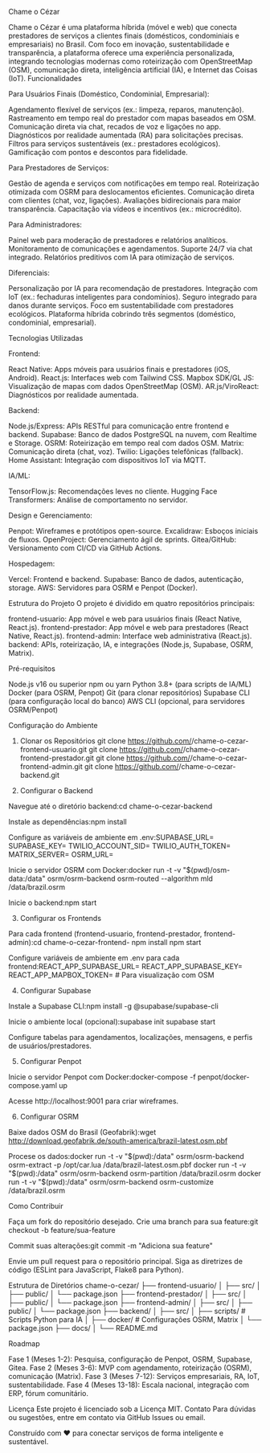 Chame o Cézar

Chame o Cézar é uma plataforma híbrida (móvel e web) que conecta prestadores de serviços a clientes finais (domésticos, condominiais e empresariais) no Brasil. Com foco em inovação, sustentabilidade e transparência, a plataforma oferece uma experiência personalizada, integrando tecnologias modernas como roteirização com OpenStreetMap (OSM), comunicação direta, inteligência artificial (IA), e Internet das Coisas (IoT).
Funcionalidades

Para Usuários Finais (Doméstico, Condominial, Empresarial):

Agendamento flexível de serviços (ex.: limpeza, reparos, manutenção).
Rastreamento em tempo real do prestador com mapas baseados em OSM.
Comunicação direta via chat, recados de voz e ligações no app.
Diagnósticos por realidade aumentada (RA) para solicitações precisas.
Filtros para serviços sustentáveis (ex.: prestadores ecológicos).
Gamificação com pontos e descontos para fidelidade.


Para Prestadores de Serviços:

Gestão de agenda e serviços com notificações em tempo real.
Roteirização otimizada com OSRM para deslocamentos eficientes.
Comunicação direta com clientes (chat, voz, ligações).
Avaliações bidirecionais para maior transparência.
Capacitação via vídeos e incentivos (ex.: microcrédito).


Para Administradores:

Painel web para moderação de prestadores e relatórios analíticos.
Monitoramento de comunicações e agendamentos.
Suporte 24/7 via chat integrado.
Relatórios preditivos com IA para otimização de serviços.


Diferenciais:

Personalização por IA para recomendação de prestadores.
Integração com IoT (ex.: fechaduras inteligentes para condomínios).
Seguro integrado para danos durante serviços.
Foco em sustentabilidade com prestadores ecológicos.
Plataforma híbrida cobrindo três segmentos (doméstico, condominial, empresarial).



Tecnologias Utilizadas

Frontend:

React Native: Apps móveis para usuários finais e prestadores (iOS, Android).
React.js: Interfaces web com Tailwind CSS.
Mapbox SDK/GL JS: Visualização de mapas com dados OpenStreetMap (OSM).
AR.js/ViroReact: Diagnósticos por realidade aumentada.


Backend:

Node.js/Express: APIs RESTful para comunicação entre frontend e backend.
Supabase: Banco de dados PostgreSQL na nuvem, com Realtime e Storage.
OSRM: Roteirização em tempo real com dados OSM.
Matrix: Comunicação direta (chat, voz).
Twilio: Ligações telefônicas (fallback).
Home Assistant: Integração com dispositivos IoT via MQTT.


IA/ML:

TensorFlow.js: Recomendações leves no cliente.
Hugging Face Transformers: Análise de comportamento no servidor.


Design e Gerenciamento:

Penpot: Wireframes e protótipos open-source.
Excalidraw: Esboços iniciais de fluxos.
OpenProject: Gerenciamento ágil de sprints.
Gitea/GitHub: Versionamento com CI/CD via GitHub Actions.


Hospedagem:

Vercel: Frontend e backend.
Supabase: Banco de dados, autenticação, storage.
AWS: Servidores para OSRM e Penpot (Docker).



Estrutura do Projeto
O projeto é dividido em quatro repositórios principais:

frontend-usuario: App móvel e web para usuários finais (React Native, React.js).
frontend-prestador: App móvel e web para prestadores (React Native, React.js).
frontend-admin: Interface web administrativa (React.js).
backend: APIs, roteirização, IA, e integrações (Node.js, Supabase, OSRM, Matrix).

Pré-requisitos

Node.js v16 ou superior
npm ou yarn
Python 3.8+ (para scripts de IA/ML)
Docker (para OSRM, Penpot)
Git (para clonar repositórios)
Supabase CLI (para configuração local do banco)
AWS CLI (opcional, para servidores OSRM/Penpot)

Configuração do Ambiente
1. Clonar os Repositórios
git clone https://github.com/<seu-usuario>/chame-o-cezar-frontend-usuario.git
git clone https://github.com/<seu-usuario>/chame-o-cezar-frontend-prestador.git
git clone https://github.com/<seu-usuario>/chame-o-cezar-frontend-admin.git
git clone https://github.com/<seu-usuario>/chame-o-cezar-backend.git

2. Configurar o Backend

Navegue até o diretório backend:cd chame-o-cezar-backend


Instale as dependências:npm install


Configure as variáveis de ambiente em .env:SUPABASE_URL=<sua-url-supabase>
SUPABASE_KEY=<sua-chave-supabase>
TWILIO_ACCOUNT_SID=<seu-sid-twilio>
TWILIO_AUTH_TOKEN=<seu-token-twilio>
MATRIX_SERVER=<seu-servidor-matrix>
OSRM_URL=<seu-servidor-osrm>


Inicie o servidor OSRM com Docker:docker run -t -v "$(pwd)/osm-data:/data" osrm/osrm-backend osrm-routed --algorithm mld /data/brazil.osrm


Inicie o backend:npm start



3. Configurar os Frontends

Para cada frontend (frontend-usuario, frontend-prestador, frontend-admin):cd chame-o-cezar-frontend-<nome>
npm install
npm start


Configure variáveis de ambiente em .env para cada frontend:REACT_APP_SUPABASE_URL=<sua-url-supabase>
REACT_APP_SUPABASE_KEY=<sua-chave-supabase>
REACT_APP_MAPBOX_TOKEN=<seu-token-mapbox> # Para visualização com OSM



4. Configurar Supabase

Instale a Supabase CLI:npm install -g @supabase/supabase-cli


Inicie o ambiente local (opcional):supabase init
supabase start


Configure tabelas para agendamentos, localizações, mensagens, e perfis de usuários/prestadores.

5. Configurar Penpot

Inicie o servidor Penpot com Docker:docker-compose -f penpot/docker-compose.yaml up


Acesse http://localhost:9001 para criar wireframes.

6. Configurar OSRM

Baixe dados OSM do Brasil (Geofabrik):wget http://download.geofabrik.de/south-america/brazil-latest.osm.pbf


Procese os dados:docker run -t -v "$(pwd):/data" osrm/osrm-backend osrm-extract -p /opt/car.lua /data/brazil-latest.osm.pbf
docker run -t -v "$(pwd):/data" osrm/osrm-backend osrm-partition /data/brazil.osrm
docker run -t -v "$(pwd):/data" osrm/osrm-backend osrm-customize /data/brazil.osrm



Como Contribuir

Faça um fork do repositório desejado.
Crie uma branch para sua feature:git checkout -b feature/sua-feature


Commit suas alterações:git commit -m "Adiciona sua feature"


Envie um pull request para o repositório principal.
Siga as diretrizes de código (ESLint para JavaScript, Flake8 para Python).

Estrutura de Diretórios
chame-o-cezar/
├── frontend-usuario/
│   ├── src/
│   ├── public/
│   └── package.json
├── frontend-prestador/
│   ├── src/
│   ├── public/
│   └── package.json
├── frontend-admin/
│   ├── src/
│   ├── public/
│   └── package.json
├── backend/
│   ├── src/
│   ├── scripts/ # Scripts Python para IA
│   ├── docker/ # Configurações OSRM, Matrix
│   └── package.json
├── docs/
│   └── README.md

Roadmap

Fase 1 (Meses 1-2): Pesquisa, configuração de Penpot, OSRM, Supabase, Gitea.
Fase 2 (Meses 3-6): MVP com agendamento, roteirização (OSRM), comunicação (Matrix).
Fase 3 (Meses 7-12): Serviços empresariais, RA, IoT, sustentabilidade.
Fase 4 (Meses 13-18): Escala nacional, integração com ERP, fórum comunitário.

Licença
Este projeto é licenciado sob a Licença MIT.
Contato
Para dúvidas ou sugestões, entre em contato via GitHub Issues ou email.

Construído com ❤️ para conectar serviços de forma inteligente e sustentável.
